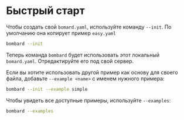 # Быстрый старт

Чтобы создать свой `bomard.yaml`, используйте команду `--init`.
По умолчанию она копирует пример `easy.yaml`

```bash
bombard --init
```

Теперь команда `bombard` будет использовать этот локальный `bomard.yaml`.
Отредактируйте его под свой сервер.

Если вы хотите использовать другой пример как основу для своего файла,
добавьте `--example <name>` с именем нужного примера:

```bash
bombard --init --example simple
```

Чтобы увидеть все доступные примеры, используйте `--examples`:

```bash
bombard --examples
```
